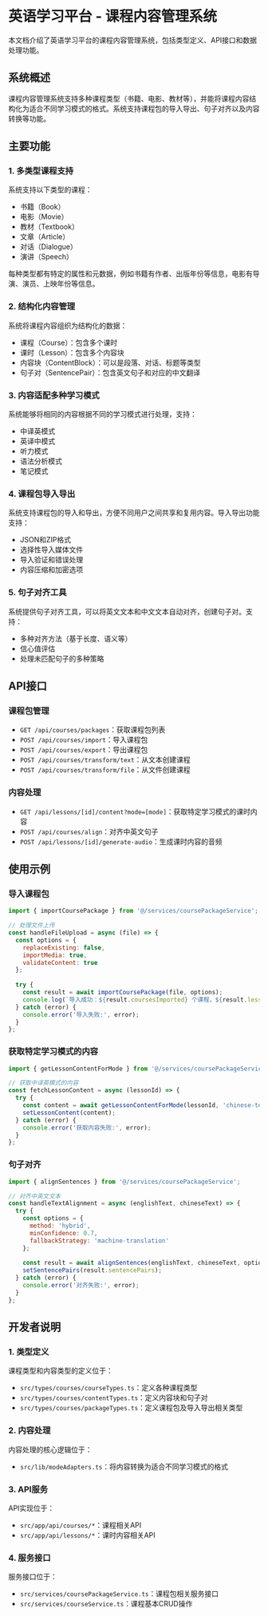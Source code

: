 # 英语学习平台 - 课程内容管理系统

本文档介绍了英语学习平台的课程内容管理系统，包括类型定义、API接口和数据处理功能。

## 系统概述

课程内容管理系统支持多种课程类型（书籍、电影、教材等），并能将课程内容结构化为适合不同学习模式的格式。系统支持课程包的导入导出、句子对齐以及内容转换等功能。

## 主要功能

### 1. 多类型课程支持

系统支持以下类型的课程：

- 书籍（Book）
- 电影（Movie）
- 教材（Textbook）
- 文章（Article）
- 对话（Dialogue）
- 演讲（Speech）

每种类型都有特定的属性和元数据，例如书籍有作者、出版年份等信息，电影有导演、演员、上映年份等信息。

### 2. 结构化内容管理

系统将课程内容组织为结构化的数据：

- 课程（Course）：包含多个课时
- 课时（Lesson）：包含多个内容块
- 内容块（ContentBlock）：可以是段落、对话、标题等类型
- 句子对（SentencePair）：包含英文句子和对应的中文翻译

### 3. 内容适配多种学习模式

系统能够将相同的内容根据不同的学习模式进行处理，支持：

- 中译英模式
- 英译中模式
- 听力模式
- 语法分析模式
- 笔记模式

### 4. 课程包导入导出

系统支持课程包的导入和导出，方便不同用户之间共享和复用内容。导入导出功能支持：

- JSON和ZIP格式
- 选择性导入媒体文件
- 导入验证和错误处理
- 内容压缩和加密选项

### 5. 句子对齐工具

系统提供句子对齐工具，可以将英文文本和中文文本自动对齐，创建句子对。支持：

- 多种对齐方法（基于长度、语义等）
- 信心值评估
- 处理未匹配句子的多种策略

## API接口

### 课程包管理

- `GET /api/courses/packages`：获取课程包列表
- `POST /api/courses/import`：导入课程包
- `POST /api/courses/export`：导出课程包
- `POST /api/courses/transform/text`：从文本创建课程
- `POST /api/courses/transform/file`：从文件创建课程

### 内容处理

- `GET /api/lessons/[id]/content?mode=[mode]`：获取特定学习模式的课时内容
- `POST /api/courses/align`：对齐中英文句子
- `POST /api/lessons/[id]/generate-audio`：生成课时内容的音频

## 使用示例

### 导入课程包

```javascript
import { importCoursePackage } from '@/services/coursePackageService';

// 处理文件上传
const handleFileUpload = async (file) => {
  const options = {
    replaceExisting: false,
    importMedia: true,
    validateContent: true
  };
  
  try {
    const result = await importCoursePackage(file, options);
    console.log(`导入成功：${result.coursesImported} 个课程，${result.lessonsImported} 个课时`);
  } catch (error) {
    console.error('导入失败:', error);
  }
};
```

### 获取特定学习模式的内容

```javascript
import { getLessonContentForMode } from '@/services/coursePackageService';

// 获取中译英模式的内容
const fetchLessonContent = async (lessonId) => {
  try {
    const content = await getLessonContentForMode(lessonId, 'chinese-to-english');
    setLessonContent(content);
  } catch (error) {
    console.error('获取内容失败:', error);
  }
};
```

### 句子对齐

```javascript
import { alignSentences } from '@/services/coursePackageService';

// 对齐中英文文本
const handleTextAlignment = async (englishText, chineseText) => {
  try {
    const options = {
      method: 'hybrid',
      minConfidence: 0.7,
      fallbackStrategy: 'machine-translation'
    };
    
    const result = await alignSentences(englishText, chineseText, options);
    setSentencePairs(result.sentencePairs);
  } catch (error) {
    console.error('对齐失败:', error);
  }
};
```

## 开发者说明

### 1. 类型定义

课程类型和内容类型的定义位于：

- `src/types/courses/courseTypes.ts`：定义各种课程类型
- `src/types/courses/contentTypes.ts`：定义内容块和句子对
- `src/types/courses/packageTypes.ts`：定义课程包及导入导出相关类型

### 2. 内容处理

内容处理的核心逻辑位于：

- `src/lib/modeAdapters.ts`：将内容转换为适合不同学习模式的格式

### 3. API服务

API实现位于：

- `src/app/api/courses/*`：课程相关API
- `src/app/api/lessons/*`：课时内容相关API

### 4. 服务接口

服务接口位于：

- `src/services/coursePackageService.ts`：课程包相关服务接口
- `src/services/courseService.ts`：课程基本CRUD操作 